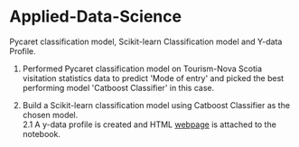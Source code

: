 # Applied-Data-Science
Pycaret classification model, Scikit-learn Classification model and Y-data Profile.

1. Performed Pycaret classification model on Tourism-Nova Scotia visitation statistics data to predict 'Mode of entry' and picked the best performing model 'Catboost Classifier' in this case.

2. Build a Scikit-learn classification model using Catboost Classifier as the chosen model.  
              2.1 A y-data profile is created and HTML [webpage](https://sdivyaanisetty.github.io/ydata_profiles/ydata_profile_tourism_NovaScotia.html) is attached to the notebook.
